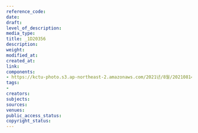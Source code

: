 ```yaml
---
reference_code: 
date: 
draft: 
level_of_description: 
media_type: 
title: _1D20356
description: 
weight: 
modified_at: 
created_at: 
link: 
components:
- https://kctu-photo.s3.ap-northeast-2.amazonaws.com/2021년/8월/20210814_8.15+전국노동자대회/_1D20356.jpg
tags:
- 
creators: 
subjects: 
sources: 
venues: 
public_access_status: 
copyright_status: 
---
```


